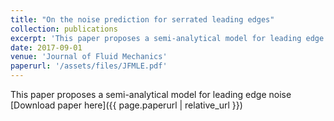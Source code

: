 ```yaml
---
title: "On the noise prediction for serrated leading edges"
collection: publications
excerpt: 'This paper proposes a semi-analytical model for leading edge noise'
date: 2017-09-01
venue: 'Journal of Fluid Mechanics'
paperurl: '/assets/files/JFMLE.pdf'
---
```


This paper proposes a semi-analytical model for leading edge noise
[Download paper here]({{ page.paperurl | relative_url }})

